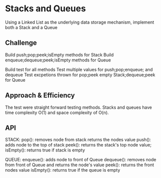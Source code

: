 # Stacks and Queues
Using a Linked List as the underlying data storage mechanism, implement both a Stack and a Queue


## Challenge
Build  push;pop;peek;isEmpty methods for Stack
Build enqueue;dequeue;peek;isEmpty methods for Queue

Build test for all methods
Test multiple values for push;pop;enqueue; and dequeue
Test excpetions thrown for pop;peek empty Stack;dequeue;peek for Queue

## Approach & Efficiency
The test were straight forward testing methods.
Stacks and queues have time complexity O(1) and space complexity of  O(n).

## API
STACK:
pop(): removes node from stack returns the nodes value
push(): adds node to the top of stack
peek(): returns the stack's top node value;
isEmpty(): returns true if stack is empty

QUEUE:
enqueue(): adds node to front of Queue
dequeue(): removes node from front of Queue and returns the node's value
peek(): returns the front nodes value
isEmpty(): returns true if the queue is empty
